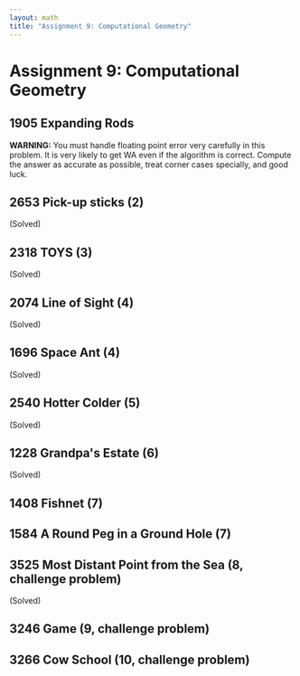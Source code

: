 ```yaml
---
layout: math
title: "Assignment 9: Computational Geometry"
---
```


# Assignment 9: Computational Geometry

## 1905 Expanding Rods

**WARNING:** You must handle floating point error very carefully in this problem. It is very likely to get WA even if the algorithm is correct. Compute the answer as accurate as possible, treat corner cases specially, and good luck.

## 2653 Pick-up sticks (2)

(Solved)

## 2318 TOYS (3)

(Solved)

## 2074 Line of Sight (4)

(Solved)

## 1696 Space Ant (4)

(Solved)

## 2540 Hotter Colder (5)

(Solved)

## 1228 Grandpa's Estate (6)

(Solved)

## 1408 Fishnet (7)

## 1584 A Round Peg in a Ground Hole (7)

## 3525 Most Distant Point from the Sea (8, challenge problem)

(Solved)

## 3246 Game (9, challenge problem)

## 3266 Cow School (10, challenge problem)